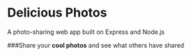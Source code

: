 # Delicious Photos
A photo-sharing web app built on Express and Node.js

###Share your **cool photos** and see what others have shared
